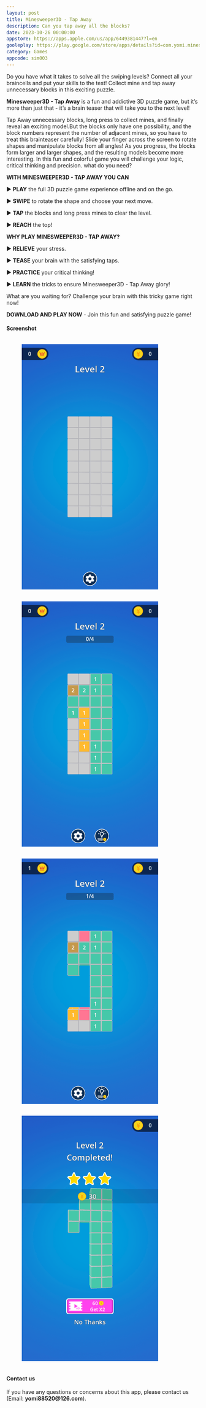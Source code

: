 ```yaml
---
layout: post
title: Minesweeper3D - Tap Away
description: Can you tap away all the blocks?
date: 2023-10-26 00:00:00
appstore: https://apps.apple.com/us/app/6449381447?l=en
gooleplay: https://play.google.com/store/apps/details?id=com.yomi.minesweeper3d
category: Games
appcode: sim003
---
```


Do you have what it takes to solve all the swiping levels? Connect all your braincells and put your skills to the test! Collect mine and tap away unnecessary blocks in this exciting puzzle.

__Minesweeper3D - Tap Away__ is a fun and addictive 3D puzzle game, but it’s more than just that - it’s a brain teaser that will take you to the next level!

Tap Away unnecessary blocks, long press to collect mines, and finally reveal an exciting model.But the blocks only have one possibility, and the block numbers represent the number of adjacent mines, so you have to treat this brainteaser carefully! Slide your finger across the screen to rotate shapes and manipulate blocks from all angles! As you progress, the blocks form larger and larger shapes, and the resulting models become more interesting. In this fun and colorful game you will challenge your logic, critical thinking and precision. what do you need?

__WITH MINESWEEPER3D - TAP AWAY YOU CAN__

▶ __PLAY__ the full 3D puzzle game experience offline and on the go.

▶ __SWIPE__ to rotate the shape and choose your next move.

▶ __TAP__ the blocks and long press mines to clear the level.

▶ __REACH__ the top!

__WHY PLAY MINESWEEPER3D - TAP AWAY?__

▶ __RELIEVE__ your stress.

▶ __TEASE__ your brain with the satisfying taps.

▶ __PRACTICE__ your critical thinking!

▶ __LEARN__ the tricks to ensure Minesweeper3D - Tap Away glory!

What are you waiting for? Challenge your brain with this tricky game right now!

__DOWNLOAD AND PLAY NOW__ - Join this fun and satisfying puzzle game!


#### Screenshot

<style>
    figure {
        display: inline-block;
        margin-top: 1em;
        margin-bottom: 1em;
        margin-left: 40px;
        margin-right: 40px;
    }
</style>


<figure>
<img src="images\ss\sim003\1.png" width="356" height="640">
</figure>
<figure>
<img src="images\ss\sim003\2.png" width="356" height="640">
</figure>
<figure>
<img src="images\ss\sim003\3.png" width="356" height="640">
</figure>
<figure>
<img src="images\ss\sim003\4.png" width="356" height="640">
</figure>



#### Contact us

If you have any questions or concerns about this app, please contact us (Email:  __yomi88520@126.com__).


<br>
<br>
<br>
<br>

